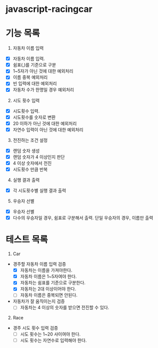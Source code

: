 # javascript-racingcar

# 기능 목록

1. 자동차 이름 입력

- [x] 자동차 이름 입력.
- [x] 쉼표(,)를 기준으로 구분
- [x] 1~5자가 아닌 것에 대한 예외처리
- [x] 이름 중복 예외처리
- [x] 빈 입력에 대한 예외처리
- [x] 자동차 수가 한명일 경우 예외처리

2. 시도 횟수 입력

- [x] 시도횟수 입력.
- [x] 시도횟수를 숫자로 변환
- [x] 20 이하가 아닌 것에 대한 예외처리
- [x] 자연수 입력이 아닌 것에 대한 예외처리

3. 전진하는 조건 설정

- [x] 랜덤 숫자 생성
- [x] 랜덤 숫자가 4 이상인지 판단
- [x] 4 이상 숫자에서 전진
- [x] 시도횟수 만큼 반복

4. 실행 결과 출력

- [x] 각 시도횟수별 실행 결과 출력

5. 우승자 선별

- [x] 우승자 선별
- [x] 다수의 우승자일 경우, 쉼표로 구분해서 출력. 단일 우승자의 경우, 이름만 출력

# 테스트 목록

1. Car

- 경주할 자동차 이름 입력 검증
  - [x] 자동차는 이름을 가져야한다.
  - [x] 자동차 이름은 1~5자여야 한다.
  - [x] 자동차는 쉼표를 기준으로 구분한다.
  - [x] 자동차는 2대 이상이어야 한다.
  - [ ] 자동차 이름은 중복되면 안된다.
- 자동차가 잘 움직이는지 검증
  - [ ] 자동차는 4 이상의 숫자를 받으면 전진할 수 있다.

2. Race

- 경주 시도 횟수 입력 검증
  - [ ] 시도 횟수는 1~20 사이여야 한다.
  - [ ] 시도 횟수는 자연수로 입력해야 한다.
